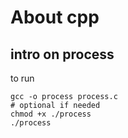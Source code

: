 # About cpp

## intro on process

to run

```
gcc -o process process.c
# optional if needed
chmod +x ./process
./process
```


